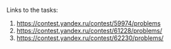 Links to the tasks:

  1. https://contest.yandex.ru/contest/59974/problems
  2. https://contest.yandex.ru/contest/61228/problems/
  3. https://contest.yandex.ru/contest/62230/problems/
